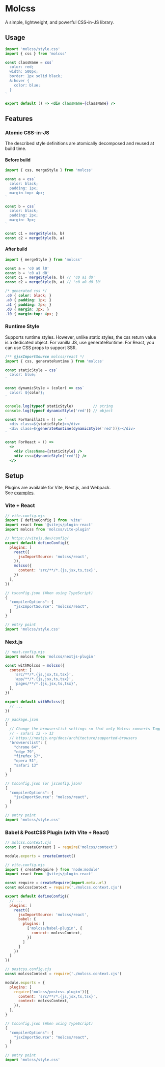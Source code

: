 # Molcss

A simple, lightweight, and powerful CSS-in-JS library.

## Usage

```jsx
import 'molcss/style.css'
import { css } from 'molcss'

const className = css`
  color: red;
  width: 500px;
  border: 1px solid black;
  &:hover {
    color: blue;
  }
`

export default () => <div className={className} />
```

## Features

### Atomic CSS-in-JS

The described style definitions are atomically decomposed and reused at build time.

#### Before build

```js
import { css, mergeStyle } from 'molcss'

const a = css`
  color: black;
  padding: 1px;
  margin-top: 4px;
`

const b = css`
  color: black;
  padding: 2px;
  margin: 3px;
`

const c1 = mergeStyle(a, b)
const c2 = mergeStyle(b, a)
```

#### After build

```js
import { mergeStyle } from 'molcss'

const a = 'c0 a0 l0'
const b = 'c0 a1 d0'
const c1 = mergeStyle(a, b) // 'c0 a1 d0'
const c2 = mergeStyle(b, a) // 'c0 a0 d0 l0'
```

```css
/* generated css */
.c0 { color: black; }
.a0 { padding: 1px; }
.a1 { padding: 2px; }
.d0 { margin: 3px; }
.l0 { margin-top: 4px; }
```

### Runtime Style

Supports runtime styles. However, unlike static styles, the css return value is a dedicated object.
For vanilla JS, use generateRuntime. For React, you can use CSS props to support SSR.

```jsx
/** @jsxImportSource molcss/react */
import { css, generateRuntime } from 'molcss'

const staticStyle = css`
  color: blue;
`

const dynamicStyle = (color) => css`
  color: ${color};
`

console.log(typeof staticStyle)         // string
console.log(typeof dynamicStyle('red')) // object

const ForVanillaJS = () => `
  <div class=${staticStyle}></div>
  <div class=${generateRuntime(dynamicStyle('red'))}></div>
`

const ForReact = () =>
  <>
    <div className={staticStyle} />
    <div css={dynamicStyle('red')} />
  </>
```

## Setup

Plugins are available for Vite, Next.js, and Webpack.  
See [examples](https://github.com/iMasanari/molcss/tree/main/examples).

### Vite + React

```js
// vite.config.mjs
import { defineConfig } from 'vite'
import react from '@vitejs/plugin-react'
import molcss from 'molcss/vite-plugin'

// https://vitejs.dev/config/
export default defineConfig({
  plugins: [
    react({
      jsxImportSource: 'molcss/react',
    }),
    molcss({
      content: 'src/**/*.{js,jsx,ts,tsx}',
    })
  ],
})
```

```js
// tsconfig.json (When using TypeScript)
{
  "compilerOptions": {
    "jsxImportSource": "molcss/react",
  }
}
```

```js
// entry point
import 'molcss/style.css'
```

### Next.js

```js
// next.config.mjs
import molcss from 'molcss/nextjs-plugin'

const withMolcss = molcss({
  content: [
    'src/**/*.{js,jsx,ts,tsx}',
    'app/**/*.{js,jsx,ts,tsx}',
    'pages/**/*.{js,jsx,ts,tsx}',
  ],
})

export default withMolcss({
  // ...
})
```

```js
// package.json
{
  // Change the browserslist settings so that only Molcss converts Tagged templates.
  // - safari 12 -> 13
  // https://nextjs.org/docs/architecture/supported-browsers
  "browserslist": [
    "chrome 64",
    "edge 79",
    "firefox 67",
    "opera 51",
    "safari 13"
  ]
}
```

```js
// tsconfig.json (or jsconfig.json)
{
  "compilerOptions": {
    "jsxImportSource": "molcss/react",
  }
}
```

```js
// entry point
import 'molcss/style.css'
```

### Babel & PostCSS Plugin (with Vite + React)

```js
// molcss.context.cjs
const { createContext } = require('molcss/context')

module.exports = createContext()
```

```js
// vite.config.mjs
import { createRequire } from 'node:module'
import react from '@vitejs/plugin-react'

const require = createRequire(import.meta.url)
const molcssContext = require('./molcss.context.cjs')

export default defineConfig({
  // ...
  plugins: [
    react({
      jsxImportSource: 'molcss/react',
      babel: {
        plugins: [
          ['molcss/babel-plugin', {
            context: molcssContext,
          }]
        ]
      }
    })
  ]
})
```

```js
// postcss.config.cjs
const molcssContext = require('./molcss.context.cjs')

module.exports = {
  plugins: [
    require('molcss/postcss-plugin')({
      content: 'src/**/*.{js,jsx,ts,tsx}',
      context: molcssContext,
    }),
  ],
}
```

```js
// tsconfig.json (When using TypeScript)
{
  "compilerOptions": {
    "jsxImportSource": "molcss/react",
  }
}
```

```js
// entry point
import 'molcss/style.css'
```


